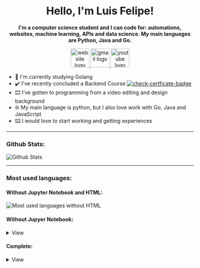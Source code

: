 <h1 align="center">Hello, I'm Luis Felipe!</h1>

<p align="center">
  <b>I'm a computer science student and I can code for: automations, websites, machine learning, APIs and data science. My main languages are Python, Java and Go.</b>
</p>

<p align="center">
  <a href="https://luisfelipesdn12.now.sh/" target="_blank">
      <img src="https://img.icons8.com/fluent/240/000000/website.png" alt="website logo" width="50">
  </a>
  <a href="mailto:luisfelipesdn12@gmail.com" target="_blank">
      <img src="https://img.icons8.com/fluent/240/000000/gmail.png" alt="gmail logo" width="50">
  </a>
  <a href="https://www.youtube.com/channel/UCawjbMv4agwinUPEnkxbpEw" target="_blank">
      <img src="https://img.icons8.com/fluent/240/000000/youtube-play.png" alt="youtube logo" width="50">
  </a>
</p>

- 📝 I'm currently studying Golang
- ✔️ I've recently concluded a Backend Course [![check-certficate-badge](https://img.shields.io/badge/check-certificate-blue)](https://certificates.digitalinnovation.one/6CB93EFF)
- 🎞️ I've gotten to programming from a video editing and design background
- 🌐 My main language is python, but I also love work with Go, Java and JavaScript
- ⌨️ I would love to start working and getting experiences

---
### Github Stats:
![Github Stats](https://github-readme-stats.vercel.app/api/?username=luisfelipesdn12)

---
### Most used languages:

#### Without Jupyter Notebook and HTML:
![Most used languages without HTML](https://github-readme-stats.vercel.app/api/top-langs/?username=luisfelipesdn12&hide=Jupyter%20Notebook,HTML&hide_title=true)

#### Without Jupyer Notebook:
<details> <summary>View</summary>
<img src="https://github-readme-stats.vercel.app/api/top-langs/?username=luisfelipesdn12&hide=Jupyter%20Notebook&hide_title=true">
</details>

#### Complete:
<details> <summary>View</summary>
<img src="https://github-readme-stats.vercel.app/api/top-langs/?username=luisfelipesdn12&hide_title=true">
</details>
